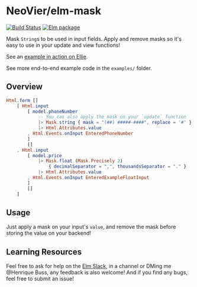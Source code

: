 # NeoVier/elm-mask

[![Build Status](https://github.com/NeoVier/elm-mask/workflows/CI/badge.svg)](https://github.com/NeoVier/elm-mask/actions?query=branch%3Amain) [![Elm package](https://img.shields.io/elm-package/v/NeoVier/elm-mask.svg)](https://package.elm-lang.org/packages/NeoVier/elm-mask/latest/)

Mask `String`s to be used in input fields. Apply and remove masks so it's easy
to use in your update and view functions!

See an [example in action on Ellie](https://ellie-app.com/fjCTFLnfJ64a1).

See more end-to-end example code in the `examples/` folder.

## Overview

```elm
Html.form []
    [ Html.input
        [ model.phoneNumber
            -- You can also apply the mask on your `update` function
            |> Mask.string { mask = "(##) #####-####", replace = '#' }
            |> Html.Attributes.value
        , Html.Events.onInput EnteredPhoneNumber
        ]
        []
    , Html.input
        [ model.price
            |> Mask.float (Mask.Precisely 2)
                { decimalSeparator = ",", thousandsSeparator = "." }
            |> Html.Attributes.value
        , Html.Events.onInput EnteredExampleFloatInput
        ]
        []
    ]
```

## Usage

Just apply a mask on your input's `value`, and remove the mask before storing
the value on your backend!

## Learning Resources

Feel free to ask for help on the [Elm Slack](https://elmlang.herokuapp.com/),
in a channel or DMing me @Henrique Buss, any feedback is also welcome! And if
you find any bugs, feel free to submit an issue!
